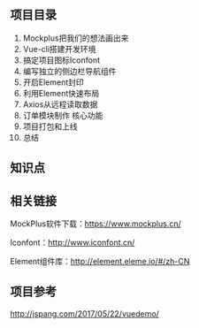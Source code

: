 ## 项目目录
1. Mockplus把我们的想法画出来
2. Vue-cli搭建开发环境
3. 搞定项目图标Iconfont
4. 编写独立的侧边栏导航组件
5. 开启Element封印
6. 利用Element快速布局
7. Axios从远程读取数据
8. 订单模块制作 核心功能
9. 项目打包和上线
10. 总结

## 知识点

## 相关链接
MockPlus软件下载：https://www.mockplus.cn/

Iconfont：http://www.iconfont.cn/

Element组件库：http://element.eleme.io/#/zh-CN

## 项目参考
http://jspang.com/2017/05/22/vuedemo/
